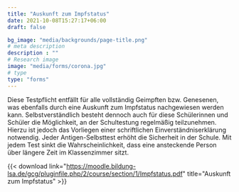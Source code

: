 ```yaml
---
title: "Auskunft zum Impfstatus"
date: 2021-10-08T15:27:17+06:00
draft: false

bg_image: "media/backgrounds/page-title.png"
# meta description
description : ""
# Research image
image: "media/forms/corona.jpg"
# type
type: "forms"
---
```


Diese Testpflicht entfällt für alle vollständig Geimpften bzw. Genesenen, was ebenfalls durch eine Auskunft zum Impfstatus nachgewiesen werden kann.  Selbstverständlich besteht dennoch auch für diese Schülerinnen und Schüler die Möglichkeit, an der Schultestung regelmäßig teilzunehmen. Hierzu ist jedoch das Vorliegen einer schriftlichen Einverständniserklärung notwendig. Jeder Antigen-Selbsttest erhöht die Sicherheit in der Schule. Mit jedem Test sinkt die Wahrscheinlichkeit, dass eine ansteckende Person über längere Zeit im Klassenzimmer sitzt.

{{< download link="https://moodle.bildung-lsa.de/gcg/pluginfile.php/2/course/section/1/Impfstatus.pdf" title="Auskunft zum Impfstatus" >}}
